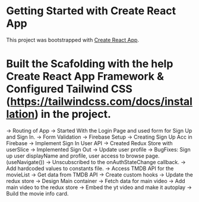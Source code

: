 # Getting Started with Create React App

This project was bootstrapped with [Create React App](https://github.com/facebook/create-react-app).

# Built the Scafolding with the help Create React App Framework & Configured Tailwind CSS (https://tailwindcss.com/docs/installation) in the project.


-> Routing of App
-> Started With the Login Page and used form for Sign Up and Sign In.
-> Form Validation
-> Firebase Setup
-> Creating Sign Up Acc in Firebase
-> Implement Sign In User API
-> Created Redux Store with userSlice
-> Implemented Sign Out
-> Update user profile
-> BugFixes: Sign up user displayName and profile, user access to browse page. (useNavigate())
-> Unscubscribed to the onAuthStateChange callback.
-> Add hardcoded values to constants file.
-> Access TMDB API for the movieList
-> Get data from TMDB API
-> Create custom hooks
-> Update the redux store
-> Design Main container
-> Fetch data for main video
-> Add main video to the redux store
-> Embed the yt video and make it autoplay
-> Build the movie info card.
